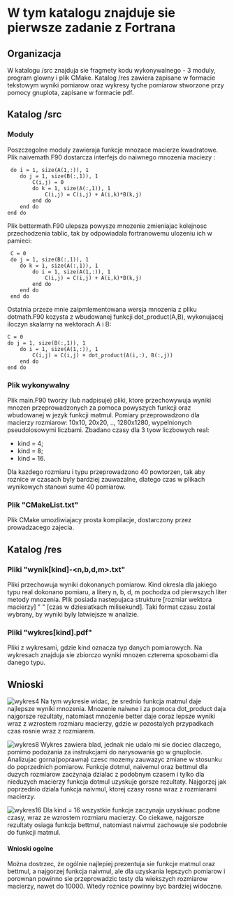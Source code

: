 # **W tym katalogu znajduje sie pierwsze zadanie z Fortrana**

**Organizacja**
-----------

W katalogu /src znajduja sie fragmety kodu wykonywalnego - 3 moduly, program glowny i plik CMake.
Katalog /res zawiera zapisane w formacie tekstowym wyniki pomiarow oraz wykresy tyche pomiarow stworzone przy pomocy gnuplota, zapisane w formacie pdf.

## Katalog /src

### Moduly
Poszczegolne moduly zawieraja funkcje mnozace macierze kwadratowe.
Plik naivemath.F90 dostarcza interfejs do naiwnego mnozenia maciezy :
```
 do i = 1, size(A(1,:)), 1
    do j = 1, size(B(:,1)), 1
        C(i,j) = 0
        do k = 1, size(A(:,1)), 1
            C(i,j) = C(i,j) + A(i,k)*B(k,j)
        end do
    end do
end do
```

Plik bettermath.F90 ulepsza powysze mnozenie zmieniajac kolejnosc przechodzenia tablic, tak by odpowiadala fortranowemu ulozeniu ich w pamieci:
```
 C = 0
 do j = 1, size(B(:,1)), 1
    do k = 1, size(A(:,1)), 1
        do i = 1, size(A(1,:)), 1
            C(i,j) = C(i,j) + A(i,k)*B(k,j) 
        end do
    end do
 end do
```
Ostatnia przeze mnie zaipmlementowana wersja mnozenia z pliku dotmath.F90 kozysta z wbudowanej funkcji dot_product(A,B), wykonujacej iloczyn skalarny na wektorach A i B:
```
C = 0
do j = 1, size(B(:,1)), 1
    do i = 1, size(A(1,:)), 1
        C(i,j) = C(i,j) + dot_product(A(i,:), B(:,j))
    end do
end do
```

### Plik wykonywalny
Plik main.F90 tworzy (lub nadpisuje) pliki, ktore przechowywuja wyniki mnozen przeprowadzonych za pomoca powyszych funkcji oraz wbudowanej w jezyk funkcji matmul. Pomiary przeprowadzono dla macierzy rozmiarow: 10x10, 20x20, .., 1280x1280, wypelnionych pseudolosowymi liczbami. Zbadano czasy dla 3 tyow liczbowych real: 
 * kind = 4;
* kind = 8;
* kind = 16.

Dla kazdego rozmiaru i typu przeprowadzono 40 powtorzen, tak aby roznice w czasach byly bardziej zauwazalne, dlatego czas w plikach wynikowych stanowi sume 40 pomiarow.

### Plik "CMakeList.txt"
Plik CMake umozliwiajacy prosta kompilacje, dostarczony przez prowadzacego zajecia.

## Katalog /res

### Pliki "wynik[kind]-<n,b,d,m>.txt"
Pliki przechowuja wyniki dokonanych pomiarow. Kind okresla dla jakiego typu real dokonano pomiaru,
a litery n, b, d, m pochodza od pierwszych liter metody mnozenia.
Plik posiada nastepujaca strukture [rozmiar wektora macierzy] " " [czas w dziesiatkach milisekund].
Taki format czasu zostal wybrany, by wyniki byly latwiejsze w analizie.

### Pliki "wykres[kind].pdf"
Pliki z wykresami, gdzie kind oznacza typ danych pomiarowych. Na wykresach znajduja sie zbiorczo wyniki mnozen czterema sposobami dla danego typu.

## Wnioski
![wykres4](/uploads/e73e93e7b4e1e4daa1827a518af00f90/wykres4.png)
Na tym wykresie widac, że srednio funkcja matmul daje najlepsze wyniki mnozenia. Mnozenie naiwne i za pomoca dot_product daja najgorsze rezultaty, natomiast mnozenie better
daje coraz lepsze wyniki wraz z wzrostem rozmiaru macierzy, gdzie w pozostalych przypadkach czas rosnie wraz z rozmiarem.

![wykres8](/uploads/347b5116b9e2deb7996d336ba2afe337/wykres8.png)
Wykres zawiera blad, jednak nie udalo mi sie dociec dlaczego, pomimo podozania za instrukcjami do narysowania go w gnuplocie.
Analizujac gorna(poprawna) czesc mozemy zauwazyc zmiane w stosunku do poprzednich pomiarow. Funkcje dotmul, naivemul oraz bettmul dla duzych rozmiarow zaczynaja dzialac
z podobnym czasem i tylko dla nieduzych macierzy funkcja dotmul uzyskuje gorsze rezultaty. Najgorzej jak poprzednio dziala funkcja naivmul, ktorej czasy rosna wraz
z rozmiarami macierzy.

![wykres16](/uploads/234922505950bd1a813634409cb96e64/wykres16.png)
Dla kind = 16 wszystkie funkcje zaczynaja uzyskiwac podbne czasy, wraz ze wzrostem rozmiaru macierzy. Co ciekawe, najgorsze rezultaty osiaga funkcja bettmul, natomiast
naivmul zachowuje sie podobnie do funkcji matmul.

#### Wnioski ogolne
Można dostrzec, że ogólnie najlepiej prezentuja sie funkcje matmul oraz bettmul, a najgorzej funkcja naivmul, ale dla uzyskania lepszych pomiarow i porownan powinno sie
przeprowadzic testy dla wiekszych rozmiarow macierzy, nawet do 10000. Wtedy roznice powinny byc bardziej widoczne.